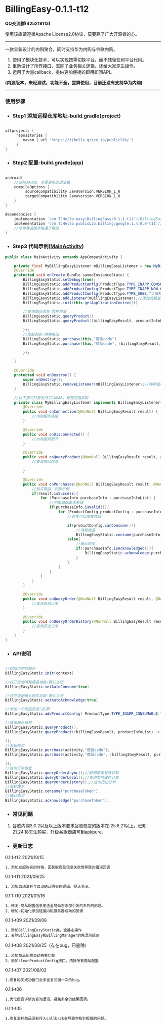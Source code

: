 # BillingEasy-0.1.1-t12

**QQ交流群(425219113)**

使用该库请遵循Apache License2.0协议，莫要寒了广大开源者的心。

---

一款全新设计的内购聚合，同时支持华为内购与谷歌内购。

1. 使用了模块化技术，可以实现按需切换平台，而不残留任何平台代码。
2. 重新设计了所有接口，去除了业务相关逻辑，还给大家原生操作。
3. 运用了大量callback，提供更加便捷的即用即回API。

**(内测版本，未经测试，功能不全，尝鲜使用，目前还没有支持华为内购)**

---

### 使用步骤
- ### Step1 添加远程仓库地址-build.gradle(project)
```groovy

allprojects {
     repositories {
        maven { url 'https://tjhello.gitee.io/publiclib/'}
     }
}

```

- ### Step2 配置-build.gradle(app)

```groovy

android{
    //支持JAVA8，享受更多的语法糖
    compileOptions {
         sourceCompatibility JavaVersion.VERSION_1_8
         targetCompatibility JavaVersion.VERSION_1_8
    }
}

dependencies {
    implementation 'com.TJHello.easy:BillingEasy:0.1.1-t11'//BillingEasy
    implementation 'com.TJHello.publicLib.billing:google:1.4.0.0-t11'//Google内购
    //华为等这版本跑通了再加
}

```

- ### Step3 代码示例([MainActivity](https://gitee.com/TJHello/BillingEasy/blob/master/app/src/main/java/com/tjhello/app/easy/billing/v2/MainActivity.java))
```java
public class MainActivity extends AppCompatActivity {

    private final MyBillingEasyListener mBillingEasyListener = new MyBillingEasyListener();
    @Override
    protected void onCreate(Bundle savedInstanceState) {
        BillingEasyStatic.setDebug(true);
        BillingEasyStatic.addProductConfig(ProductType.TYPE_INAPP_CONSUMABLE,"可消耗商品code","可消耗商品code");
        BillingEasyStatic.addProductConfig(ProductType.TYPE_INAPP_NON_CONSUMABLE,"非消耗商品code","非消耗商品code");
        BillingEasyStatic.addProductConfig(ProductType.TYPE_SUBS,"订阅商品code","订阅商品code");
        BillingEasyStatic.addListener(mBillingEasyListener);//添加完整监听器
        BillingEasyStatic.init(this.getApplicationContext())

        //查询商品信息-两种用法
        BillingEasyStatic.queryProduct()
        BillingEasyStatic.queryProduct((billingEasyResult, productInfoList) -> {

        });
        //发起购买-两种用法
        BillingEasyStatic.purchase(this,"商品code")
        BillingEasyStatic.purchase(this,"商品code", (billingEasyResult, purchaseInfoList) -> {

        });

    }

    @Override
    protected void onDestroy() {
        super.onDestroy();
        BillingEasyStatic.removeListener(mBillingEasyListener);//移除监听器，防止内存泄漏
    }

    //以下接口只要支持了JAVA8，都是可选实现
    private class MyBillingEasyListener implements BillingEasyListener{
        @Override
        public void onConnection(@NonNull BillingEasyResult result) {
            //内购服务连接
        }

        @Override
        public void onDisconnected() {
            //内购服务断开
        }

        @Override
        public void onQueryProduct(@NonNull BillingEasyResult result, @NonNull List<ProductInfo> productInfoList) {
            //查询商品信息

        }

        @Override
        public void onPurchases(@NonNull BillingEasyResult result, @NonNull List<PurchaseInfo> purchaseInfoList) {
            //购买商品，判断示例
            if(result.isSuccess){
                for (PurchaseInfo purchaseInfo : purchaseInfoList) {
                    //判断商品是否有效
                    if(purchaseInfo.isValid()){
                        for (ProductConfig productConfig : purchaseInfo.getProductList()) {
                            //这里可以发放商品

                            if(productConfig.canConsume()){
                                //消耗商品
                                BillingEasyStatic.consume(purchaseInfo.getPurchaseToken());
                            }else{
                                //确认购买
                                if(!purchaseInfo.isAcknowledged()){
                                    BillingEasyStatic.acknowledge(purchaseInfo.getPurchaseToken());
                                }
                            }
                        }
                    }
                }
            }
        }

        @Override
        public void onQueryOrder(@NonNull BillingEasyResult result, @NonNull List<PurchaseInfo> purchaseInfoList) {
            //查询有效订单
        }

        @Override
        public void onQueryOrderHistory(@NonNull BillingEasyResult result, @NonNull List<PurchaseHistoryInfo> purchaseInfoList) {
            //查询历史订单
        }
    }
}
```

- ### API说明

```java

//初始化内购服务
BillingEasyStatic.init(context)

//打开自动消耗商品功能-默认关闭
BillingEasyStatic.setAutoConsume(true)

//打开自动确认购买功能-默认关闭
BillingEasyStatic.setAutoAcknowledge(true)

//添加一个商品信息(必须)
BillingEasyStatic.addProductConfig( ProductType.TYPE_INAPP_CONSUMABLE,"商品code","商品code");

//查询商品信息
BillingEasyStatic.queryProduct();
BillingEasyStatic.queryProduct((billingEasyResult, productInfoList) -> {

});
//发起购买
BillingEasyStatic.purchase(activity,"商品code");
BillingEasyStatic.purchase(activity,"商品code", (billingEasyResult, purchaseInfoList) -> {

});
//查询订单信息
BillingEasyStatic.queryOrderAsync();//联网查询有效订单
BillingEasyStatic.queryOrderLocal();//查询本地缓存订单
BillingEasyStatic.queryOrderHistory();//查询历史订单
//消耗商品
BillingEasyStatic.consume("purchaseToken");
//确认购买
BillingEasyStatic.acknowledge("purchaseToken");

```

- ### 常见问题

1. 谷歌内购3.0.2以及以上版本要求谷歌商店的版本在:25.8.21以上，已知21.24.18无法购买，升级谷歌商店可到apkpure。


- ### 更新日志

0.1.1-t12 2021/10/15
```
1、添加发起购买的时候，因获取商品信息失败而导致的错误回调

```

0.1.1-t11 2021/09/25
```
1、添加自动消耗与自动确认购买的逻辑，默认关闭。
```

0.1.1-t10 2021/09/16
```
1、修复-商品配置信息无法全局动态添加引发的系列的问题。
2、增加-初始化添加链接内购服务器成功的回调
```

0.1.1-t09 2021/09/08
```
1、添加BillingEasyStatic类，全静态操作
2、去除BillingEasy和BillingManager的免混淆规则
```

0.1.1-t08 2021/08/25（存在bug，已删除）
```
1、添加商品配置自动去重功能
2、添加cleanProductConfig接口，清除所有商品配置
```

0.1.1-t07 2021/08/02
```
1.修复购买成功接口会多重复回调一次的bug。
```


0.1.1-t06
```
1.优化商品详情的查询逻辑，避免多余的结果回调。
```

0.1.1-t05
```
1.修复消耗商品没有传入callback会导致空指针报错的问题。
```



